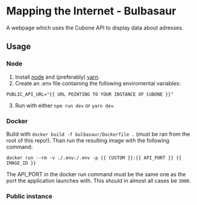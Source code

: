 # Mapping the Internet - Bulbasaur
A webpage which uses the Cubone API to display data about adresses.

## Usage
### Node
1. Install [node](https://nodejs.org/en) and (preferably) [yarn](https://yarnpkg.com/).
2. Create an .env file containing the following enviromental variables:

```
PUBLIC_API_URL="{{ URL POINTING TO YOUR INSTANCE OF CUBONE }}"
```

3. Run with either `npm run dev` or `yarn dev`.

### Docker
Build with `docker build -f bulbasaur/Dockerfile .` (must be ran from the root of this repo!). Than run the resulting image with the following command:
```
docker run --rm -v ./.env:/.env -p {{ CUSTOM }}:{{ API_PORT }} {{ IMAGE_ID }}
```

The API_PORT in the docker run command must be the same one as the port the application launches with. This should in almost
all cases be `3000`.

### Public instance
